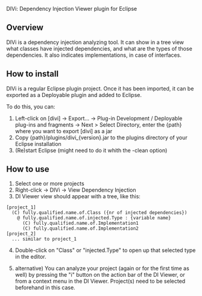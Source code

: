 DIVi: Dependency Injection Viewer plugin for Eclipse

Overview
--------

DIVi is a dependency injection analyzing tool. It can show in a tree view what classes have injected dependencies,
and what are the types of those dependencies. It also indicates implementations, in case of interfaces.

How to install
--------------

DIVi is a regular Eclipse plugin project. Once it has been imported, it can be exported as a Deployable plugin and added
to Eclipse.

To do this, you can:

1. Left-click on [divi] -> Export... -> Plug-in Development / Deployable plug-ins and fragments -> Next >
  Select Directory, enter the {path} where you want to export [divi] as a jar
2. Copy {path}/plugins/divi_{version}.jar to the plugins directory of your Eclipse installation
3. (Re)start Eclipse (might need to do it whith the -clean option)

How to use
----------

1. Select one or more projects
2. Right-click -> DIVi -> View Dependency Injection
3. DI Viewer view should appear with a tree, like this:

```
[project_1]
  (C) fully.qualified.name.of.Class ({nr of injected dependencies})
    @ fully.qualified.name.of.injected.Type : {variable name}
      (C) fully.qualified.name.of.Implementation1
      (C) fully.qualified.name.of.Implementation2
[project_2]
  ... similar to project_1
```

4. Double-click on "Class" or "injected.Type" to open up that selected type in the editor.

2. alternative) You can analyze your project (again or for the first time as well) by pressing the "i" button on the
  action bar of the DI Viewer, or from a context menu in the DI Viewer. Project(s) need to be selected beforehand in
  this case.
